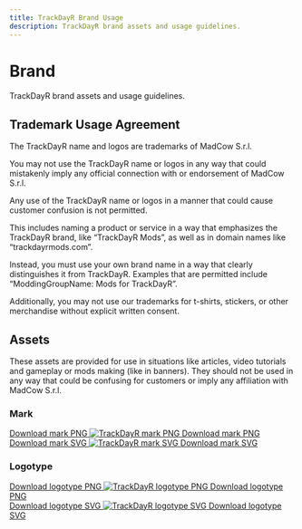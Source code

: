 ```yaml
---
title: TrackDayR Brand Usage
description: TrackDayR brand assets and usage guidelines.
---
```


# Brand

TrackDayR brand assets and usage guidelines.

## Trademark Usage Agreement

The TrackDayR name and logos are trademarks of MadCow S.r.l.

You may not use the TrackDayR name or logos in any way that could mistakenly imply any official connection with or
endorsement of MadCow S.r.l.

Any use of the TrackDayR name or logos in a manner that could cause customer confusion is not permitted.

This includes naming a product or service in a way that emphasizes the TrackDayR brand, like “TrackDayR Mods”, as
well as in domain names like “trackdayrmods.com”.

Instead, you must use your own brand name in a way that clearly distinguishes it from TrackDayR. Examples that are
permitted include “ModdingGroupName: Mods for TrackDayR”.

Additionally, you may not use our trademarks for t-shirts, stickers, or other merchandise without explicit written
consent.

## Assets

These assets are provided for use in situations like articles, video tutorials and gameplay or mods making (like in
banners). They should not be used in any way that could be confusing for customers or imply any affiliation with MadCow
S.r.l.

### Mark

<div class="sm:flex gap-2 mt-[-1.25em]">
    <div>
        <a href="/assets/logos/TrackDayR-mark.png" download>
            <span class="sr-only">Download mark PNG</span>
            <img class="h-48 max-w-xs bg-slate-900 p-2 rounded" src="/assets/logos/TrackDayR-mark.png" alt="TrackDayR mark PNG" title="Download mark PNG">
        </a>
        <a href="/assets/logos/TrackDayR-mark.png" download>Download mark PNG</a>
    </div>
    <div>
        <a href="/assets/logos/TrackDayR-mark.svg" download>
            <span class="sr-only">Download mark SVG</span>
            <img class="h-48 max-w-xs bg-slate-900 p-2 rounded" src="/assets/logos/TrackDayR-mark.svg" alt="TrackDayR mark SVG" title="Download mark SVG">
        </a>
        <a href="/assets/logos/TrackDayR-mark.svg" download>Download mark SVG</a>
    </div>    
</div>

### Logotype

<div class="sm:flex gap-2 mt-[-1.25em]">
    <div>
        <a href="/assets/logos/TrackDayR-logotype.png" download>
            <span class="sr-only">Download logotype PNG</span>
            <img class="max-w-xs bg-slate-900 p-2 rounded" src="/assets/logos/TrackDayR-logotype.png" alt="TrackDayR logotype PNG" title="Download logotype PNG">
        </a>
        <a href="/assets/logos/TrackDayR-logotype.png" download>Download logotype PNG</a>
    </div>
    <div>
        <a href="/assets/logos/TrackDayR-logotype.svg" download>
            <span class="sr-only">Download logotype SVG</span>
            <img class="max-w-xs bg-slate-900 p-2 rounded" src="/assets/logos/TrackDayR-logotype.svg" alt="TrackDayR logotype SVG" title="Download logotype SVG">
        </a>
        <a href="/assets/logos/TrackDayR-logotype.svg" download>Download logotype SVG</a>
    </div>  
</div>